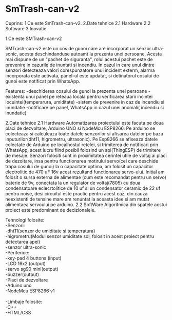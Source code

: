 # SmTrash-can-v2

Cuprins:
  1.Ce este SmTrash-can-v2.
  2.Date tehnice
    2.1 Hardware
    2.2 Software
  3.Inovatie

1.Ce este SMTrash-can-v2
  
  SMTrash-can-v2 este un cos de gunoi care are incorporat un senzor ultra-sonic, acesta deschindanduse autoamt la prezenta unei persoane. Acesta mai dispune de un "pachet de siguranta", rolul acestui pachet este de prevenire in cazurile de inuntati si incendiu. In cazul in care unul dintre senzori detecteaza valori corespunzatore unui incident exterm, alarma incorporata este activata, panel-ul este updatat, si detinatorul cosului de gunoi este notificat prin WhatsApp.
  
  Features:
    -deschiderea cosului de gunoi la prezenta unei persoane
    -existenta unui panel pe reteaua locala pentru verificarea starii incintei locuintei(temperarura, umiditate)
    -sistem de prevenire in caz de incendiu si inundatie
    -notificare pe panel, WhatsApp in cazul unei anomali( incendiu si inundatie)
    
2.Date tehnice
  2.1 Hardware
    Automatizarea proiectului este facuta pe doua placi de dezvoltare, Arduino UNO si NodeMcu ESP8266. Pe arduino se colecteaza si calculeaza toate datele senzorilor si afisarea datelor pe baza inputurilor(dht11, higrometru, ultrasonic). Pe Esp8266 se afiseaza datele colectate de Arduino pe localhostul retelei, si trimiterea de notificari prin WhatsApp, acest lucru fiind posibil folosind un api(ThingESP) de trimitere de mesaje. Senzori folositi sunt in proximitatea cerintei utile de voltaj ai placi de dezoltare, insa pentru functionarea motirului servo(cel care deschide trapa cosului de gunoi) la o capacitate optima, am folosit un capacitor electrolitic de 470 uF 16v acest rezultand functionarea servo-ului. Initial am folosit o sursa externa de alimentae (cum este recomandat pentru un servo) baterie de 9v, conectata la un regulator de voltaj(7805) cu doua condensatoare eclecrtolitice de 10 uf si un condensator ceramic de 22 uf pentru noise, desi circuitul este practic pentru acest caz, din cauza neexistenti de tensine mare am renuntat la aceasta idee si am mutat alimentaea servoului pe arduino.
 2.2 SoftWare
   Algoritmica din spatele acstui proiect este predominant de decizionalele.
      
  

Tehnologi folosite: <br>
-Senzori:<br>
  -dht11(senzor de umiditate si temperatura)<br>
  -higrometru(Modul senzor umiditate sol, folosit in acest proiect pentru detectarea apei)<br>
  -senzor ultra-sonic<br>
-Periferice:<br>
  -key-pad 4 buttons (input)<br>
  -LCD 16x2 (output)<br>
  -servo sg90 mini(output)<br>
  -buzzer(output)<br>
-Placi de dezvoltare<br>
  -Aduino uno<br>
  -NodeMcu ESP8266 v1<br>
  <br>
-Limbaje folosite:<br>
  -C++<br>
  -HTML/CSS<br>
  
